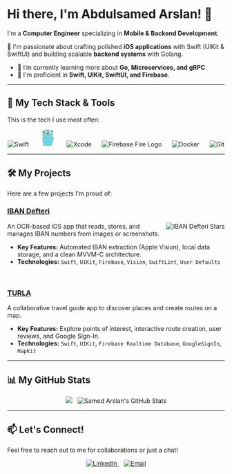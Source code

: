 # Hi there, I'm Abdulsamed Arslan! 👋

I'm a **Computer Engineer** specializing in **Mobile & Backend Development**. 

🚀 I'm passionate about crafting polished **iOS applications** with Swift (UIKit & SwiftUI) and building scalable **backend systems** with Golang.

- 🌱 I’m currently learning more about **Go, Microservices, and gRPC**.
- 💪 I'm proficient in **Swift, UIKit, SwiftUI, and Firebase**.

---

## 🔧 My Tech Stack & Tools

This is the tech I use most often:

<p align="center">
  <img src="https://static.wikia.nocookie.net/ipod/images/4/46/Swift_icon.png/revision/latest?cb=20220607183653" alt="Swift" width="40" height="40" />
  &nbsp;&nbsp;&nbsp;&nbsp;
  <img src="https://raw.githubusercontent.com/devicons/devicon/master/icons/go/go-original.svg" alt="Golang" width="40" height="40" />
  &nbsp;&nbsp;&nbsp;&nbsp;
  <img src="https://developer.apple.com/assets/elements/icons/xcode/xcode-128x128_2x.png" alt="Xcode" width="40" height="40" />
  &nbsp;&nbsp;&nbsp;&nbsp;
  <img src="https://upload.wikimedia.org/wikipedia/commons/f/fd/Firebase_Logo_%28No_wordmark%29_%282024-%29.svg" alt="Firebase Fire Logo" width="40" height="40" />
  &nbsp;&nbsp;&nbsp;&nbsp;
  <img src="https://www.docker.com/wp-content/uploads/2022/03/Moby-logo.png" alt="Docker" width="40" height="40" />
  &nbsp;&nbsp;&nbsp;&nbsp;
  <img src="https://git-scm.com/images/logos/downloads/Git-Icon-1788C.png" alt="Git" width="40" height="40" />
</p>

---

## 🛠️ My Projects

Here are a few projects I'm proud of:

### [IBAN Defteri](https://github.com/SamedArslan28/IBANBookProject)
<a href="https://github.com/SamedArslan28/IBANBookProject">
  <img align="right" src="https://img.shields.io/github/stars/SamedArslan28/IBANBookProject?style=social" alt="IBAN Defteri Stars"/>
</a>

An OCR-based iOS app that reads, stores, and manages IBAN numbers from images or screenshots.

- **Key Features:** Automated IBAN extraction (Apple Vision), local data storage, and a clean MVVM-C architecture.
- **Technologies:** `Swift`, `UIKit`, `Firebase`, `Vision`, `SwiftLint`, `User Defaults`

<br>

### [TURLA](https://github.com/SamedArslan28/Turla)
<a href="[https://github.com/SamedArslan28/Turla](https://github.com/SamedArslan28/Turla)">

</a>

A collaborative travel guide app to discover places and create routes on a map.

- **Key Features:** Explore points of interest, interactive route creation, user reviews, and Google Sign-In.
- **Technologies:** `Swift`, `UIKit`, `Firebase Realtime Database`, `GoogleSignIn`, `MapKit`

---

## 📊 My GitHub Stats

<p align="center">
  <img height="170" src="https://github-readme-stats-sigma-five.vercel.app/api/top-langs/?username=SamedArslan28&layout=compact&langs_count=16&theme=gruvbox"/>
  &nbsp;
  <img height="170" src="https://github-readme-stats.vercel.app/api?username=SamedArslan28&show_icons=true&theme=gruvbox" alt="Samed Arslan's GitHub Stats" />
</p>

---

## 📫 Let's Connect!

Feel free to reach out to me for collaborations or just a chat!

<p align="center">
  <a href="https://www.linkedin.com/in/samedarslan/" target="_blank">
    <img src="https://img.shields.io/badge/LinkedIn-samedarslan-blue?style=for-the-badge&logo=linkedin" alt="LinkedIn"/>
  </a>
  &nbsp;&nbsp;
  <a href="mailto:samedarslan0723@gmail.com">
    <img src="https://img.shields.io/badge/Email-samedarslan0723@gmail.com-red?style=for-the-badge&logo=gmail" alt="Email"/>
  </a>
</p>
